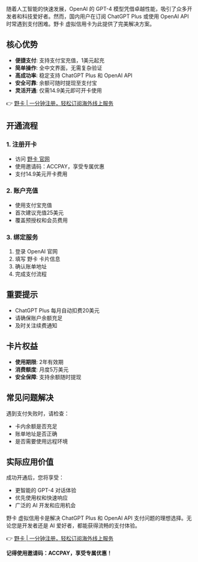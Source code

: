 随着人工智能的快速发展，OpenAI 的 GPT-4 模型凭借卓越性能，吸引了众多开发者和科技爱好者。然而，国内用户在订阅 ChatGPT Plus 或使用 OpenAI API 时常遇到支付困难。野卡 虚拟信用卡为此提供了完美解决方案。

## 核心优势

- **便捷支付**: 支持支付宝充值，1美元起充
- **简单操作**: 全中文界面，无需复杂验证
- **高成功率**: 稳定支持 ChatGPT Plus 和 OpenAI API
- **安全可靠**: 余额可随时提现至支付宝
- **灵活开通**: 仅需14.9美元即可开卡使用

👉 [野卡 | 一分钟注册，轻松订阅海外线上服务](https://bit.ly/bewildcard)

## 开通流程

### 1. 注册开卡
- 访问 [野卡 官网](https://bit.ly/bewildcard)
- 使用邀请码：ACCPAY，享受专属优惠
- 支付14.9美元开卡费用

### 2. 账户充值
- 使用支付宝充值
- 首次建议充值25美元
- 覆盖预授权和会员费用

### 3. 绑定服务
1. 登录 OpenAI 官网
2. 填写 野卡 卡片信息
3. 确认账单地址
4. 完成支付流程

## 重要提示

- ChatGPT Plus 每月自动扣费20美元
- 请确保账户余额充足
- 及时关注续费通知

## 卡片权益

- **使用期限**: 2年有效期
- **消费额度**: 月度5万美元
- **安全保障**: 支持余额随时提现

## 常见问题解决

遇到支付失败时，请检查：
- 卡内余额是否充足
- 账单地址是否正确
- 是否需要使用远程环境

## 实际应用价值

成功开通后，您将享受：
- 更智能的 GPT-4 对话体验
- 优先使用权和快速响应
- 广泛的 AI 开发和应用机会

野卡 虚拟信用卡是解决 ChatGPT Plus 和 OpenAI API 支付问题的理想选择。无论您是开发者还是 AI 爱好者，都能获得流畅的支付体验。

👉 [野卡 | 一分钟注册，轻松订阅海外线上服务](https://bit.ly/bewildcard)

**记得使用邀请码：ACCPAY，享受专属优惠！**